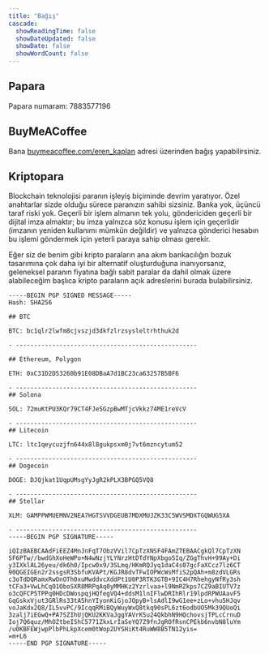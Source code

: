 ```yaml
---
title: "Bağış"
cascade:
  showReadingTime: false
  showDateUpdated: false
  showDate: false
  showWordCount: false
---
```

## Papara
Papara numaram: 7883577196

## BuyMeACoffee

Bana [buymeacoffee.com/eren_kaplan](https://buymeacoffee.com/eren_kaplan) adresi üzerinden bağış yapabilirsiniz.

## Kriptopara

Blockchain teknolojisi paranın işleyiş biçiminde devrim yaratıyor. Özel anahtarlar sizde olduğu sürece paranızın sahibi sizsiniz. Banka yok, üçüncü taraf riski yok. Geçerli bir işlem almanın tek yolu, göndericiden geçerli bir dijital imza almaktır; bu imza yalnızca söz konusu işlem için geçerlidir (imzanın yeniden kullanımı mümkün değildir) ve yalnızca gönderici hesabın bu işlemi göndermek için yeterli paraya sahip olması gerekir.

Eğer siz de benim gibi kripto paraların ana akım bankacılığın bozuk tasarımına çok daha iyi bir alternatif oluşturduğuna inanıyorsanız, geleneksel paranın fiyatına bağlı sabit paralar da dahil olmak üzere alabileceğim başlıca kripto paraların açık adreslerini burada bulabilirsiniz.

```
-----BEGIN PGP SIGNED MESSAGE-----
Hash: SHA256

## BTC

BTC: bc1qlr2lwfm8cjvszjd3dkfzlrzsysleltrhthuk2d

- --------------------------------------------------

## Ethereum, Polygon

ETH: 0xC31D2D53260b91E08DBaA7d1BC23ca63257B5BF6

- --------------------------------------------------
## Solona

SOL: 72muKtPU3KQr79CT4FJeSGzpBwMTjcVkkz74ME1reVcV

- --------------------------------------------------
## Litecoin

LTC: ltc1qeycuzjfn644x8l8gukpsxm0j7vt6mzncytum52

- --------------------------------------------------
## Dogecoin

DOGE: DJQjkat1UqpUMsgYyJgR2kPLX3BPGQ5VQ8

- --------------------------------------------------
## Stellar

XLM: GAMPPWMUEMNV2NEA7HGTSVVDGEUB7MDXMUJZK33C5WVSMDXTGQWUG5XA

- --------------------------------------------------
-----BEGIN PGP SIGNATURE-----

iQIzBAEBCAAdFiEEZ4MnJnFqT7ObzVVil7CpTzXNSF4FAmZTEBAACgkQl7CpTzXN
SF6PTw//bwdGhXoHeWPo+N4wNzjYLYNrzHtDTdYNpXbgo5Iq/ZGgThvH+99Ay+Di
y3IXklAL26yeu/dk6h0/Ipcw0x9/3SLmq/HKmRQJyq1daC4s07gcFaXCcz7lz6CT
90QGEIGEn2r2ssgsR3SbfuKVAPt/KGJR8dvTFwIOPWcWsMfiS2pQAh+m8zdVLGRs
c3oTdDQRamxRwOnOTh0xuMwddvcXddPt1U0P3RTK3GTB+9IC4H7RhehgyNfRy3sh
tCFa3+VwLhCqO1OboSXR8MRPqAq0yMMHKz2Yzrlvaa+l9NmRZkps7CZ9aBIUTV7z
o3cQFCP5TPPq0HDcDWospqjHQfegVQ4+ddsM1lnIFlwDRIhRlr19lpdRPWUAavF5
GqGskxVjut3GRlRs33tA5hnYIyonKiGjoJOpyB+lsAdlI9wG1ee+zLo+vhu5HJqv
voJaKdx2Q8/IL5vvPC/9IcqqRMiBQyWuyWxQ8tkq90sPL6zt6odbUO5Mk39QUoQi
3zalj7iEGwQ+PA7SZIhUjQKU2KKVaJggYAVrKSu24QkbhN9HQchovsjTPLcCrnuD
Ioj7Q6quz/MhOZtbeIShC5771ZkxLrIaSeYQ7Z9fnJgROfRsnCPEkb6nvbN8luYm
/u0KBFEWjwpPlbPhLkpXcem0tWop2UYSHiKt4RuWW8B5TN12yis=
=m+L6
-----END PGP SIGNATURE-----

```
